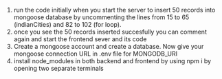 1. run the code initially when you start the server to insert 50 records into mongoose database by uncommenting the lines from 15 to 65 (indianCities) and 82 to 102 (for loop).
2. once you see the 50 records inserted succesfully you can comment again and start the frontend sever and its code
3. Create a mongoose account and create a database. Now give your mongoose connection URL in .env file for MONGODB_URI
4. install node_modules in both backend and frontend by using npm i by opening two separate terminals
